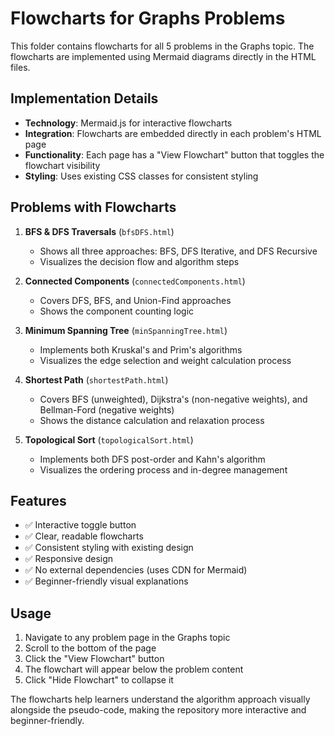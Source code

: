 # Flowcharts for Graphs Problems

This folder contains flowcharts for all 5 problems in the Graphs topic. The flowcharts are implemented using Mermaid diagrams directly in the HTML files.

## Implementation Details

- **Technology**: Mermaid.js for interactive flowcharts
- **Integration**: Flowcharts are embedded directly in each problem's HTML page
- **Functionality**: Each page has a "View Flowchart" button that toggles the flowchart visibility
- **Styling**: Uses existing CSS classes for consistent styling

## Problems with Flowcharts

1. **BFS & DFS Traversals** (`bfsDFS.html`)
   - Shows all three approaches: BFS, DFS Iterative, and DFS Recursive
   - Visualizes the decision flow and algorithm steps

2. **Connected Components** (`connectedComponents.html`)
   - Covers DFS, BFS, and Union-Find approaches
   - Shows the component counting logic

3. **Minimum Spanning Tree** (`minSpanningTree.html`)
   - Implements both Kruskal's and Prim's algorithms
   - Visualizes the edge selection and weight calculation process

4. **Shortest Path** (`shortestPath.html`)
   - Covers BFS (unweighted), Dijkstra's (non-negative weights), and Bellman-Ford (negative weights)
   - Shows the distance calculation and relaxation process

5. **Topological Sort** (`topologicalSort.html`)
   - Implements both DFS post-order and Kahn's algorithm
   - Visualizes the ordering process and in-degree management

## Features

- ✅ Interactive toggle button
- ✅ Clear, readable flowcharts
- ✅ Consistent styling with existing design
- ✅ Responsive design
- ✅ No external dependencies (uses CDN for Mermaid)
- ✅ Beginner-friendly visual explanations

## Usage

1. Navigate to any problem page in the Graphs topic
2. Scroll to the bottom of the page
3. Click the "View Flowchart" button
4. The flowchart will appear below the problem content
5. Click "Hide Flowchart" to collapse it

The flowcharts help learners understand the algorithm approach visually alongside the pseudo-code, making the repository more interactive and beginner-friendly.

